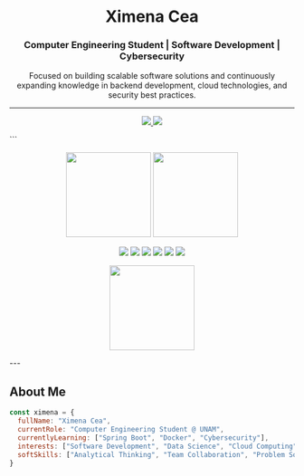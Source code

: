 <h1 align="center">Ximena Cea</h1>
<h3 align="center">Computer Engineering Student | Software Development | Cybersecurity</h3>

<p align="center">
  Focused on building scalable software solutions and continuously expanding knowledge in backend development, cloud technologies, and security best practices.
</p>

---
<p align="center"> <a href="https://www.linkedin.com/in/tu-linkedin" target="_blank"> <img src="https://img.shields.io/badge/LinkedIn-0A66C2?style=for-the-badge&logo=linkedin&logoColor=white"/> </a> <a href="mailto:tu-email@gmail.com"> <img src="https://img.shields.io/badge/Email-D14836?style=for-the-badge&logo=gmail&logoColor=white"/> </a> </p> ```
<p align="center">
  <img src="https://github-readme-stats.vercel.app/api?username=Nelixao&show_icons=true&theme=tokyonight" height="150"/>
  <img src="https://github-readme-streak-stats.herokuapp.com?user=Nelixao&theme=tokyonight" height="150"/>
</p>
<p align="center"> <img src="https://img.shields.io/badge/Java-007396?style=for-the-badge&logo=java&logoColor=white"/> <img src="https://img.shields.io/badge/Spring-6DB33F?style=for-the-badge&logo=spring&logoColor=white"/> <img src="https://img.shields.io/badge/JavaScript-F7DF1E?style=for-the-badge&logo=javascript&logoColor=black"/> <img src="https://img.shields.io/badge/Docker-2496ED?style=for-the-badge&logo=docker&logoColor=white"/> <img src="https://img.shields.io/badge/Git-F05032?style=for-the-badge&logo=git&logoColor=white"/> <img src="https://img.shields.io/badge/Linux-FCC624?style=for-the-badge&logo=linux&logoColor=black"/> </p>
<p align="center"> <img src="https://github-readme-stats.vercel.app/api/top-langs/?username=Nelixao&layout=compact&theme=tokyonight" height="150"/> </p>
---

## About Me

```js
const ximena = {
  fullName: "Ximena Cea",
  currentRole: "Computer Engineering Student @ UNAM",
  currentlyLearning: ["Spring Boot", "Docker", "Cybersecurity"],
  interests: ["Software Development", "Data Science", "Cloud Computing", "DevOps"],
  softSkills: ["Analytical Thinking", "Team Collaboration", "Problem Solving"]
}

